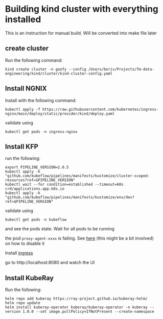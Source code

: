 # Building kind cluster with everything installed

This is an instruction for manual build. Will be converted into make file later

## create cluster

Run the following command:

```shell
kind create cluster -n goofy --config /Users/boris/Projects/fm-data-engineering/kind/cluster/kind-cluster-config.yaml
```

## Install NGNIX

Install with the following command:

```shell
kubectl apply -f https://raw.githubusercontent.com/kubernetes/ingress-nginx/main/deploy/static/provider/kind/deploy.yaml
```

validate using

```shell
kubectl get pods -n ingress-nginx
```

## Install KFP

run the following:

```shell
export PIPELINE_VERSION=2.0.5
kubectl apply -k "github.com/kubeflow/pipelines/manifests/kustomize/cluster-scoped-resources?ref=$PIPELINE_VERSION"
kubectl wait --for condition=established --timeout=60s crd/applications.app.k8s.io
kubectl apply -k "github.com/kubeflow/pipelines/manifests/kustomize/env/dev?ref=$PIPELINE_VERSION"
```

validate using
```shell
kubectl get pods -n kubeflow
```

and see the pods state. Wait for all pods to be running

the pod `proxy-agent-xxxx` is failing. See [here](https://www.kubeflow.org/docs/components/pipelines/v1/installation/standalone-deployment/#disable-the-public-endpoint) (this might be a bit involved) on how to disable it

Install [ingress](ingress.yaml)

go to http://localhost:8080 and watch the UI

## Install KubeRay

Run the following:

```shell
helm repo add kuberay https://ray-project.github.io/kuberay-helm/
helm repo update
helm install kuberay-operator kuberay/kuberay-operator -n kuberay --version 1.0.0 --set image.pullPolicy=IfNotPresent --create-namespace 
```


